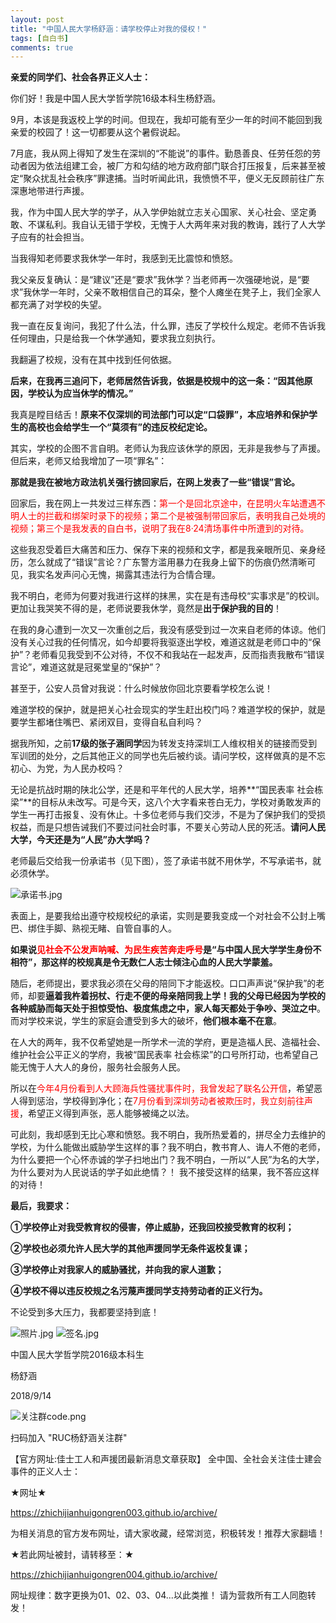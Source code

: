 ```yaml
---
layout: post
title: "中国人民大学杨舒涵：请学校停止对我的侵权！"
tags: [自白书]
comments: true
---
```

**亲爱的同学们、社会各界正义人士：**

你们好！我是中国人民大学哲学院16级本科生杨舒涵。

9月，本该是我返校上学的时间。但现在，我却可能有至少一年的时间不能回到我亲爱的校园了！这一切都要从这个暑假说起。

7月底，我从网上得知了发生在深圳的“不能说”的事件。勤恳善良、任劳任怨的劳动者因为依法组建工会，被厂方和勾结的地方政府部门联合打压报复，后来甚至被定“聚众扰乱社会秩序”罪逮捕。当时听闻此讯，我愤愤不平，便义无反顾前往广东深惠地带进行声援。

我，作为中国人民大学的学子，从入学伊始就立志关心国家、关心社会、坚定勇敢、不谋私利。我自认无错于学校，无愧于人大两年来对我的教诲，践行了人大学子应有的社会担当。

当我得知老师要求我休学一年时，我感到无比震惊和愤怒。 

我父亲反复确认：是“建议”还是“要求”我休学？当老师再一次强硬地说，是“要求”我休学一年时，父亲不敢相信自己的耳朵，整个人瘫坐在凳子上，我们全家人都充满了对学校的失望。

我一直在反复询问，我犯了什么法，什么罪，违反了学校什么规定。老师不告诉我任何理由，只是给我一个休学通知，要求我立刻执行。

我翻遍了校规，没有在其中找到任何依据。

**后来，在我再三追问下，老师居然告诉我，依据是校规中的这一条：“因其他原因，学校认为应当休学的情况。”**

 我真是瞠目结舌！**原来不仅深圳的司法部门可以定“口袋罪”，本应培养和保护学生的高校也会给学生一个“莫须有”的违反校纪定论。**

其实，学校的企图不言自明。老师认为我应该休学的原因，无非是我参与了声援。但后来，老师又给我增加了一项“罪名”：

**那就是我在被地方政法机关强行掳回家后，在网上发表了一些“错误”言论。**

回家后，我在网上一共发过三样东西：<font color = 'red'>第一个是回北京途中，在昆明火车站遭遇不明人士的拦截和绑架时录下的视频；第二个是被强制带回家后，表明我自己处境的视频；第三个是我发表的自白书，说明了我在8·24清场事件中所遭到的对待。</font>

这些我忍受着巨大痛苦和压力、保存下来的视频和文字，都是我亲眼所见、亲身经历，怎么就成了“错误”言论？广东警方滥用暴力在我身上留下的伤痕仍然清晰可见，我实名发声问心无愧，揭露其违法行为合情合理。

我不明白，老师为何要对我进行这样的抹黑，实在是有违母校“实事求是”的校训。 
更加让我哭笑不得的是，老师说要我休学，竟然是**出于保护我的目的**！

在我的身心遭到一次又一次重创之后，我没有感受到过一次来自老师的体谅。他们没有关心过我的任何情况，如今却要将我驱逐出学校，难道这就是老师口中的“保护”？老师看见我受到不公对待，不仅不和我站在一起发声，反而指责我散布“错误言论”，难道这就是冠冕堂皇的“保护”？

甚至于，公安人员曾对我说：什么时候放你回北京要看学校怎么说！

难道学校的保护，就是把关心社会现实的学生赶出校门吗？难道学校的保护，就是要学生都堵住嘴巴、紧闭双目，变得自私自利吗？

据我所知，之前**17级的张子涵同学**因为转发支持深圳工人维权相关的链接而受到军训团的处分，之后其他正义的同学也先后被约谈。请问学校，这样做真的是不忘初心、为党，为人民办校吗？ 

无论是抗战时期的陕北公学，还是和平年代的人民大学，培养**“国民表率 社会栋梁”**的目标从未改写。可是今天，这八个大字看来苍白无力，学校对勇敢发声的学生一再打击报复、没有休止。十多位老师与我们交涉，不是为了保护我们的受损权益，而是只想告诫我们不要过问社会时事，不要关心劳动人民的死活。**请问人民大学，今天还是为“人民”办大学吗？**

老师最后交给我一份承诺书（见下图），签了承诺书就不用休学，不写承诺书，就必须休学。

<img src="https://i.loli.net/2018/09/17/5b9f9050a0bd2.jpg" alt="承诺书.jpg" title="承诺书.jpg" />

表面上，是要我给出遵守校规校纪的承诺，实则是要我变成一个对社会不公封上嘴巴、绑住手脚、熟视无睹、自管自事的人。

**如果说<font color = 'red'>见社会不公发声呐喊、为民生疾苦奔走呼号</font>是“与中国人民大学学生身份不相符”，那这样的校规真是令无数仁人志士倾注心血的人民大学蒙羞。**

随后，老师提出，要求我必须在父母的陪同下才能返校。口口声声说“保护我”的老师，却要**逼着我杵着拐杖、行走不便的母亲陪同我上学！我的父母已经因为学校的各种威胁而每天处于担惊受怕、极度焦虑之中，家人每天都处于争吵、哭泣之中**。而对学校来说，学生的家庭会遭受到多大的破坏，**他们根本毫不在意**。 

在人大的两年，我不仅希望她是一所学术一流的学府，更是造福人民、造福社会、维护社会公平正义的学府，我被“国民表率 社会栋梁”的口号所打动，也希望自己能无愧于人大人的身份，服务社会服务人民。

所以在<font color = 'red'>今年4月份看到人大顾海兵性骚扰事件时，我曾发起了联名公开信</font>，希望恶人得到惩治，学校得到净化；在<font color = 'red'>7月份看到深圳劳动者被欺压时，我立刻前往声援</font>，希望正义得到声张，恶人能够被绳之以法。

可此刻，我却感到无比心寒和愤怒。我不明白，我所热爱着的，拼尽全力去维护的学校，为什么能做出威胁学生这样的事？我不明白，教书育人、诲人不倦的老师，为什么要把一个心怀赤诚的学子扫地出门？我不明白，一所以“人民”为名的大学，为什么要对为人民说话的学子如此绝情？！ 
我不接受这样的结果，我不答应这样的对待！

**最后，我要求：** 

**①学校停止对我受教育权的侵害，停止威胁，还我回校接受教育的权利；**

**②学校也必须允许人民大学的其他声援同学无条件返校复课；**

**③学校停止对我家人的威胁骚扰，并向我的家人道歉；**

**④学校不得以违反校规之名污蔑声援同学支持劳动者的正义行为。**

不论受到多大压力，我都要坚持到底！
 
<img src="https://i.loli.net/2018/09/17/5b9f90180ffac.jpg" alt="照片.jpg" title="照片.jpg" />

<img src="https://i.loli.net/2018/09/17/5b9f90bc724ba.jpg" alt="签名.jpg" title="签名.jpg" />

中国人民大学哲学院2016级本科生

杨舒涵

2018/9/14

<img src="https://i.loli.net/2018/09/17/5b9f97a8379b4.png" alt="关注群code.png" title="关注群code.png" />

扫码加入 "RUC杨舒涵关注群"


【官方网址:佳士工人和声援团最新消息文章获取】 全中国、全社会关注佳士建会事件的正义人士：

★网址★

<a href= "https://zhichijianhuigongren003.github.io/archive/">https://zhichijianhuigongren003.github.io/archive/</a>

为相关消息的官方发布网址，请大家收藏，经常浏览，积极转发！推荐大家翻墙！

★若此网址被封，请转移至：★

<a href= "https://zhichijianhuigongren004.github.io/archive/">https://zhichijianhuigongren004.github.io/archive/</a>

网址规律：数字更换为01、02、03、04...以此类推！ 请为营救所有工人同胞转发！
